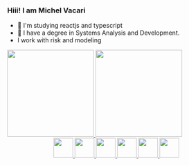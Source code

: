 ### Hiii! I am Michel Vacari 



- 📘 I'm studying reactjs and typescript
- 🚀 I have a degree in Systems Analysis and Development.
- I work with risk and modeling

<div>
  <a href="https://www.linkedin.com/in/michelvacari/">
  <img height="200em" src="https://github-readme-stats.vercel.app/api?username=michelvacari&show_icons=true&theme=tokyonight&iclude_all_commits=true&count_private=true"/>
  <img height="200em" src="https://github-readme-stats.vercel.app/api/top-langs/?username=michelvacari&show_icons=true&theme=tokyonight&in"/>
</div>

<div align="center">
  <!-- Linguagens e ferramentas principais -->
  <img height="45em" src="https://cdn.jsdelivr.net/gh/devicons/devicon/icons/python/python-original-wordmark.svg" />
  <img height="45em" src="https://cdn.jsdelivr.net/gh/devicons/devicon/icons/r/r-original.svg" />
  <img height="45em" src="https://cdn.jsdelivr.net/gh/devicons/devicon/icons/jupyter/jupyter-original-wordmark.svg" />
  <img height="45em" src="https://cdn.jsdelivr.net/gh/devicons/devicon/icons/mysql/mysql-original-wordmark.svg" />
  <img height="45em" src="https://cdn.jsdelivr.net/gh/devicons/devicon/icons/postgresql/postgresql-original-wordmark.svg" />
  <img height="45em" src="https://cdn.jsdelivr.net/gh/devicons/devicon/icons/tensorflow/tensorflow-original-wordmark.svg" />
</div>

